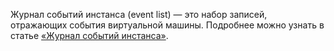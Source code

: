 Журнал событий инстанса (event list) — это набор записей, отражающих события виртуальной машины. Подробнее можно узнать в статье [«Журнал событий инстанса»](https://mcs.mail.ru/docs/ru/base/iaas/vm-start/manage-vm/vm-eventlog).
